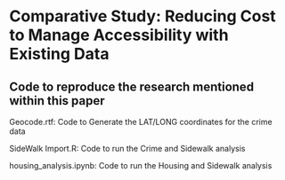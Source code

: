 # Comparative Study: Reducing Cost to Manage Accessibility with Existing Data

## Code to reproduce the research mentioned within this paper

Geocode.rtf: Code to Generate the LAT/LONG coordinates for the crime data

SideWalk Import.R: Code to run the Crime and Sidewalk analysis

housing_analysis.ipynb: Code to run the Housing and Sidewalk analysis
